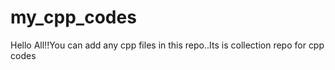 # my_cpp_codes
Hello All!!You can add any cpp files in this repo..Its is collection repo for cpp codes
